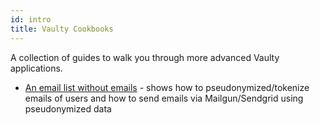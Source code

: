 ```yaml
---
id: intro
title: Vaulty Cookbooks
---
```


A collection of guides to walk you through more advanced Vaulty applications.

* [An email list without emails](/docs/cookbooks/email-list-with-protected-emails) - shows how to pseudonymized/tokenize emails of users and how to send emails via Mailgun/Sendgrid using pseudonymized data

